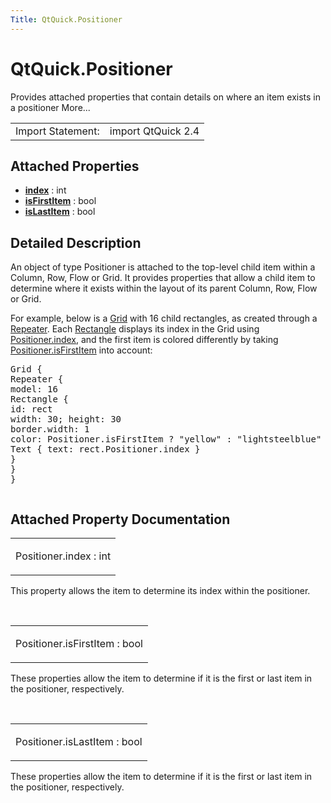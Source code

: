 ```yaml
---
Title: QtQuick.Positioner
---
```


# QtQuick.Positioner

<span class="subtitle"></span>
<!-- $$$Positioner-brief -->
<p>Provides attached properties that contain details on where an item exists in a positioner More...</p>
<!-- @@@Positioner -->
<table class="alignedsummary">
<tr><td class="memItemLeft rightAlign topAlign"> Import Statement:</td><td class="memItemRight bottomAlign"> import QtQuick 2.4</td></tr></table><ul>
</ul>
<h2 id="attached-properties">Attached Properties</h2>
<ul>
<li class="fn"><b><b><a href="#index-attached-prop">index</a></b></b> : int</li>
<li class="fn"><b><b><a href="#isFirstItem-attached-prop">isFirstItem</a></b></b> : bool</li>
<li class="fn"><b><b><a href="#isLastItem-attached-prop">isLastItem</a></b></b> : bool</li>
</ul>
<!-- $$$Positioner-description -->
<h2 id="details">Detailed Description</h2>
</p>
<p>An object of type Positioner is attached to the top-level child item within a Column, Row, Flow or Grid. It provides properties that allow a child item to determine where it exists within the layout of its parent Column, Row, Flow or Grid.</p>
<p>For example, below is a <a href="QtQuick.qtquick-positioning-layouts.md#grid">Grid</a> with 16 child rectangles, as created through a <a href="QtQuick.Repeater.md">Repeater</a>. Each <a href="QtQuick.Rectangle.md">Rectangle</a> displays its index in the Grid using <a href="#index-attached-prop">Positioner.index</a>, and the first item is colored differently by taking <a href="#isFirstItem-attached-prop">Positioner.isFirstItem</a> into account:</p>
<pre class="cpp">Grid {
Repeater {
model: <span class="number">16</span>
Rectangle {
id: rect
width: <span class="number">30</span>; height: <span class="number">30</span>
border<span class="operator">.</span>width: <span class="number">1</span>
color: Positioner<span class="operator">.</span>isFirstItem <span class="operator">?</span> <span class="string">&quot;yellow&quot;</span> : <span class="string">&quot;lightsteelblue&quot;</span>
Text { text: rect<span class="operator">.</span>Positioner<span class="operator">.</span>index }
}
}
}</pre>
<p class="centerAlign"><img src="https://developer.ubuntu.com/static/devportal_uploaded/7f44ecd2-ebd3-48a0-87d7-63462d3b2b7a-../QtQuick.Positioner/images/positioner-example.png" alt="" /></p><!-- @@@Positioner -->
<h2>Attached Property Documentation</h2>
<!-- $$$index -->
<table class="qmlname"><tr valign="top" id="index-attached-prop"><td class="tblQmlPropNode"><p><span class="name">Positioner.index</span> : <span class="type">int</span></p></td></tr></table><p>This property allows the item to determine its index within the positioner.</p>
<!-- @@@index -->
<br/>
<!-- $$$isFirstItem -->
<table class="qmlname"><tr valign="top" id="isFirstItem-attached-prop"><td class="tblQmlPropNode"><p><span class="name">Positioner.isFirstItem</span> : <span class="type">bool</span></p></td></tr></table><p>These properties allow the item to determine if it is the first or last item in the positioner, respectively.</p>
<!-- @@@isFirstItem -->
<br/>
<!-- $$$isLastItem -->
<table class="qmlname"><tr valign="top" id="isLastItem-attached-prop"><td class="tblQmlPropNode"><p><span class="name">Positioner.isLastItem</span> : <span class="type">bool</span></p></td></tr></table><p>These properties allow the item to determine if it is the first or last item in the positioner, respectively.</p>
<!-- @@@isLastItem -->
<br/>
